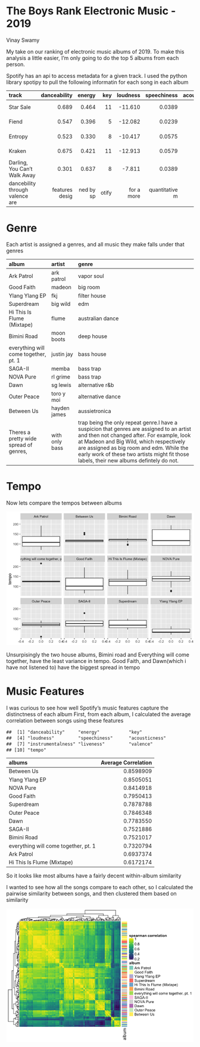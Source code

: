 The Boys Rank Electronic Music - 2019
================
Vinay Swamy

My take on our ranking of electronic music albums of 2019. To make this
analysis a little easier, I’m only going to do the top 5 albums from
each person.

Spotify has an api to access metadata for a given track. I used the
python library spotipy to pull the following informatin for each song in
each
album

| track                           |   danceability |    energy |   key |   loudness |    speechiness |    acousticness | instrumentalness | liveness | valence |   tempo | type            | duration\_ms | time\_signature | genre      |
| :------------------------------ | -------------: | --------: | ----: | ---------: | -------------: | --------------: | ---------------: | -------: | ------: | ------: | :-------------- | -----------: | --------------: | :--------- |
| Star Sale                       |          0.689 |     0.464 |    11 |   \-11.610 |         0.0389 |         0.02900 |          0.65800 |    0.143 |   0.467 | 116.996 | audio\_features |       229625 |               4 | vapor soul |
| Fiend                           |          0.547 |     0.396 |     5 |   \-12.082 |         0.0239 |         0.20300 |          0.07490 |    0.646 |   0.155 |  86.006 | audio\_features |       219953 |               4 | vapor soul |
| Entropy                         |          0.523 |     0.330 |     8 |   \-10.417 |         0.0575 |         0.73000 |          0.08330 |    0.537 |   0.129 |  69.984 | audio\_features |       371016 |               4 | vapor soul |
| Kraken                          |          0.675 |     0.421 |    11 |   \-12.913 |         0.0579 |         0.06190 |          0.00201 |    0.256 |   0.188 | 149.949 | audio\_features |       261922 |               4 | vapor soul |
| Darling, You Can’t Walk Away    |          0.301 |     0.637 |     8 |    \-7.811 |         0.0389 |         0.00306 |          0.66200 |    0.296 |   0.255 | 192.046 | audio\_features |       193141 |               3 | vapor soul |
| dancebility through valence are | features desig | ned by sp | otify | for a more | quantitative m | easure of music |            ality |          |         |         |                 |              |                 |            |

# Genre

Each artist is assigned a genres, and all music they make falls under
that
genres

| album                                  | artist         | genre                                                                                                                                                                                                                                                                                                                     |
| :------------------------------------- | :------------- | :------------------------------------------------------------------------------------------------------------------------------------------------------------------------------------------------------------------------------------------------------------------------------------------------------------------------ |
| Ark Patrol                             | ark patrol     | vapor soul                                                                                                                                                                                                                                                                                                                |
| Good Faith                             | madeon         | big room                                                                                                                                                                                                                                                                                                                  |
| Ylang Ylang EP                         | fkj            | filter house                                                                                                                                                                                                                                                                                                              |
| Superdream                             | big wild       | edm                                                                                                                                                                                                                                                                                                                       |
| Hi This Is Flume (Mixtape)             | flume          | australian dance                                                                                                                                                                                                                                                                                                          |
| Bimini Road                            | moon boots     | deep house                                                                                                                                                                                                                                                                                                                |
| everything will come together, pt. 1   | justin jay     | bass house                                                                                                                                                                                                                                                                                                                |
| SAGA-II                                | memba          | bass trap                                                                                                                                                                                                                                                                                                                 |
| NOVA Pure                              | rl grime       | bass trap                                                                                                                                                                                                                                                                                                                 |
| Dawn                                   | sg lewis       | alternative r\&b                                                                                                                                                                                                                                                                                                          |
| Outer Peace                            | toro y moi     | alternative dance                                                                                                                                                                                                                                                                                                         |
| Between Us                             | hayden james   | aussietronica                                                                                                                                                                                                                                                                                                             |
| Theres a pretty wide spread of genres, | with only bass | trap being the only repeat genre.I have a suspicion that genres are assigned to an artist and then not changed after. For example, look at Madeon and Big Wild, which respectively are assigned as big room and edm. While the early work of these two artists might fit those labels, their new albums defintely do not. |

# Tempo

Now lets compare the tempos between albums

![](analysis_files/figure-gfm/unnamed-chunk-4-1.png)<!-- -->

Unsurpisingly the two house albums, Bimini road and Everything will come
together, have the least variance in tempo. Good Faith, and Dawn(which i
have not listened to) have the biggest spread in tempo

# Music Features

I was curious to see how well Spotify’s music features capture the
distinctness of each album First, from each album, I calculated the
average correlation between songs using these features

    ##  [1] "danceability"     "energy"           "key"             
    ##  [4] "loudness"         "speechiness"      "acousticness"    
    ##  [7] "instrumentalness" "liveness"         "valence"         
    ## [10] "tempo"

| albums                               | Average Correlation |
| :----------------------------------- | ------------------: |
| Between Us                           |           0.8598909 |
| Ylang Ylang EP                       |           0.8505051 |
| NOVA Pure                            |           0.8414918 |
| Good Faith                           |           0.7950413 |
| Superdream                           |           0.7878788 |
| Outer Peace                          |           0.7846348 |
| Dawn                                 |           0.7783550 |
| SAGA-II                              |           0.7521886 |
| Bimini Road                          |           0.7521017 |
| everything will come together, pt. 1 |           0.7320794 |
| Ark Patrol                           |           0.6937374 |
| Hi This Is Flume (Mixtape)           |           0.6172174 |

So it looks like most albums have a fairly decent within-album
similarity

I wanted to see how all the songs compare to each other, so I calculated
the pairwise similarity between songs, and then clustered them based on
similarity

![](analysis_files/figure-gfm/unnamed-chunk-7-1.png)<!-- -->
